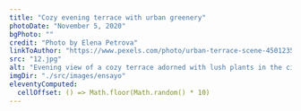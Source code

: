 ```yaml
---
title: "Cozy evening terrace with urban greenery"
photoDate: "November 5, 2020"
bgPhoto: ""
credit: "Photo by Elena Petrova"
linkToAuthor: "https://www.pexels.com/photo/urban-terrace-scene-4501235/"
src: "12.jpg"
alt: "Evening view of a cozy terrace adorned with lush plants in the city"
imgDir: "./src/images/ensayo"
eleventyComputed:
  cellOffset: () => Math.floor(Math.random() * 10)
---
```

